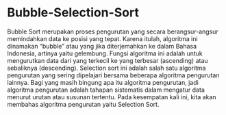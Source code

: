 # Bubble-Selection-Sort
 Bubble Sort merupakan proses pengurutan yang secara berangsur-angsur memindahkan data ke posisi yang tepat. 
 Karena itulah, algoritma ini dinamakan “bubble” atau yang jika diterjemahkan ke dalam Bahasa Indonesia, artinya yaitu gelembung. 
 Fungsi algoritma ini adalah untuk mengurutkan data dari yang terkecil ke yang terbesar (ascending) atau sebaliknya (descending).
 Selection sort ini adalah salah satu algoritma pengurutan yang sering dipelajari bersama beberapa algoritma pengurutan lainnya.
 Bagi yang masih bingung apa itu algoritma pengurutan, jadi algoritma pengurutan adalah tahapan sistematis dalam mengatur data menurut urutan atau susunan tertentu.
 Pada kesempatan kali ini, kita akan membahas algoritma pengurutan yaitu Selection Sort.
